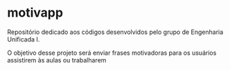# motivapp
Repositório dedicado aos códigos desenvolvidos pelo grupo de Engenharia Unificada I.

O objetivo desse projeto será enviar frases motivadoras para os usuários assistirem às aulas ou trabalharem
